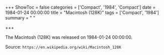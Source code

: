 +++
ShowToc = false
categories = ['Compact', '1984', 'Compact']
date = 1984-01-24 00:00:00
title = "Macintosh (128K)"
tags = ['Compact', '1984']
summary = " "

+++

The Macintosh (128K) was released on 1984-01-24 00:00:00.

Source: `https://en.wikipedia.org/wiki/Macintosh_128K`
